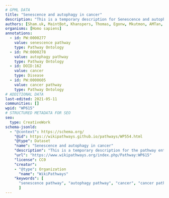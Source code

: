 ```yaml
---
# GPML DATA
title: "Senescence and autophagy in cancer"
description: "This is a temporary description for Senescence and autophagy in cancer"
authors: [Sham.uk, MaintBot, Khanspers, Thomas, Egonw, Mkutmon, AMTan, AlexanderPico, Fehrhart, Eweitz]
organisms: [Homo sapiens]
annotations:
  - id: PW:0000277
    value: senescence pathway
    type: Pathway Ontology
  - id: PW:0000278
    value: autophagy pathway
    type: Pathway Ontology
  - id: DOID:162
    value: cancer
    type: Disease
  - id: PW:0000605
    value: cancer pathway
    type: Pathway Ontology
# ADDITIONAL DATA
last-edited: 2021-05-11
communities: []
wpid: "WP615"
# STRUCTURED METADATA FOR SEO
seo:
  type: CreativeWork
schema-jsonld:
  - "@context": https://schema.org/
    "@id": https://wikipathways.github.io/pathways/WP554.html
    "@type": Dataset
    "name": "Senescence and autophagy in cancer"
    "description": "This is a temporary description for the pathway entitled: Senescence and autophagy in cancer"
    "url": "https://www.wikipathways.org/index.php/Pathway:WP615"
    "license": CC0
    "creator":
    - "@type": Organization
      "name": "WikiPathways"
    "keywords": [
      "senescence pathway", "autophagy pathway", "cancer", "cancer pathway",
      ]
---
```

